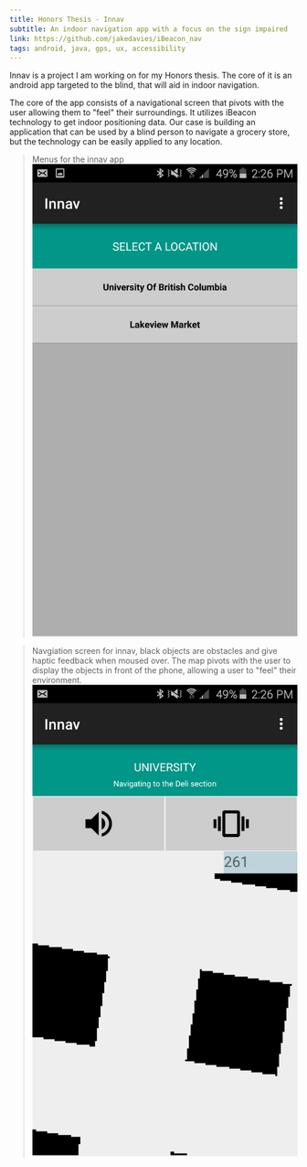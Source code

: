 ```yaml
---
title: Honors Thesis - Innav
subtitle: An indoor navigation app with a focus on the sign impaired
link: https://github.com/jakedavies/iBeacon_nav
tags: android, java, gps, ux, accessibility
---
```


Innav is a project I am working on for my Honors thesis.
The core of it is an android app targeted to the blind, that will aid in indoor navigation.

The core of the app consists of a navigational screen that pivots with the user allowing them to "feel" their surroundings. 
It utilizes iBeacon technology to get indoor positioning data. 
Our case is building an application that can be used by a blind person to navigate a grocery store, but the technology can be easily applied to any location. 

> Menus for the innav app
![Menus for Innav project](/images/honors.png)

> Navgiation screen for innav, black objects are obstacles and give haptic feedback when moused over.
> The map pivots with the user to display the objects in front of the phone, allowing a user to "feel" their environment.
![Navigation screen for innav](/images/honors2.png)


